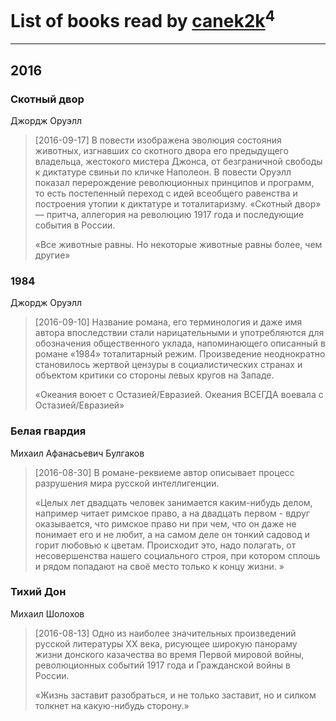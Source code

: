# List of books read by [canek2k](https://plus.google.com/u/0/102305825690200373955/)<sup>4</sup>
---

## 2016

### Скотный двор
Джордж Оруэлл
> [2016-09-17] В повести изображена эволюция состояния животных, изгнавших со скотного двора его предыдущего владельца, жестокого мистера Джонса, от безграничной свободы к диктатуре свиньи по кличке Наполеон.
> В повести Оруэлл показал перерождение революционных принципов и программ, то есть постепенный переход с идей всеобщего равенства и построения утопии к диктатуре и тоталитаризму. «Скотный двор» — притча, аллегория на революцию 1917 года и последующие события в России.
> 
> «Все животные равны. Но некоторые животные равны более, чем другие»


### 1984
Джордж Оруэлл
> [2016-09-10] Название романа, его терминология и даже имя автора впоследствии стали нарицательными и употребляются для обозначения общественного уклада, напоминающего описанный в романе «1984» тоталитарный режим. Произведение неоднократно становилось жертвой цензуры в социалистических странах и объектом критики со стороны левых кругов на Западе.
> 
>  «Океания воюет с Остазией/Евразией. Океания ВСЕГДА воевала с Остазией/Евразией»


### Белая гвардия
Михаил Афанасьевич Булгаков
> [2016-08-30] В романе-реквиеме автор описывает процесс разрушения мира русской интеллигенции.
> 
> «Целых лет двадцать человек занимается каким-нибудь делом, например читает римское право, а на двадцать первом - вдруг оказывается, что римское право ни при чем, что он даже не понимает его и не любит, а на самом деле он тонкий садовод и горит любовью к цветам. Происходит это, надо полагать, от несовершенства нашего социального строя, при котором сплошь и рядом попадают на своё место только к концу жизни. »


### Тихий Дон
Михаил Шолохов
> [2016-08-13] Одно из наиболее значительных произведений русской литературы XX века, рисующее широкую панораму жизни донского казачества во время Первой мировой войны, революционных событий 1917 года и Гражданской войны в России.
> 
> «Жизнь заставит разобраться, и не только заставит, но и силком толкнет на какую-нибудь сторону.»



